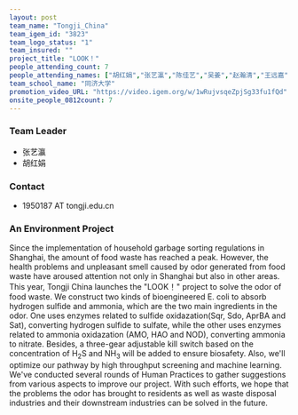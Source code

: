 ```yaml
---
layout: post
team_name: "Tongji_China"
team_igem_id: "3823"
team_logo_status: "1"
team_insured: ""
project_title: "LOOK！"
people_attending_count: 7
people_attending_names: ["胡红娟","张艺瀛","陈佳艺","吴姜","赵瀚清","王远嘉","康蕴哲"]
team_school_name: "同济大学"
promotion_video_URL: "https://video.igem.org/w/1wRujvsqeZpjSg33fu1fQd"
onsite_people_0812count: 7
---
```



### Team Leader
* 张艺瀛
* 胡红娟

### Contact
* 1950187 AT tongji.edu.cn

### An Environment Project

Since the implementation of household garbage sorting regulations in Shanghai, the amount of food waste has reached a peak. However, the health problems and unpleasant smell caused by odor generated from food waste have aroused attention not only in Shanghai but also in other areas. This year, Tongji China launches the "LOOK！" project to solve the odor of food waste. We construct two kinds of bioengineered E. coli to absorb hydrogen sulfide and ammonia, which are the two main ingredients in the odor. One uses enzymes related to sulfide oxidazation(Sqr, Sdo, AprBA and Sat), converting hydrogen sulfide to sulfate, while the other uses enzymes related to ammonia oxidazation (AMO, HAO and NOD), converting ammonia to nitrate. Besides, a three-gear adjustable kill switch based on the concentration of H<sub>2</sub>S and NH<sub>3</sub> will be added to ensure biosafety. Also, we'll optimize our pathway by high throughput screening and machine learning. We've conducted several rounds of Human Practices to gather suggestions from various aspects to improve our project. With such efforts, we hope that the problems the odor has brought to residents as well as waste disposal industries and their downstream industries can be solved in the future.
